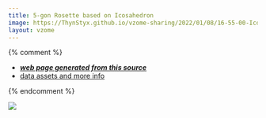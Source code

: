 ```yaml
---
title: 5-gon Rosette based on Icosahedron
image: https://ThynStyx.github.io/vzome-sharing/2022/01/08/16-55-00-Icosahedron-5/Icosahedron-5.png
layout: vzome
---
```


{% comment %}
 - [***web page generated from this source***][post]
 - [data assets and more info][github]

[post]: <https://ThynStyx.github.io/vzome-sharing/2022/01/08/Icosahedron-5-16-55-00.html>
[github]: <https://github.com/ThynStyx/vzome-sharing/tree/main/2022/01/08/16-55-00-Icosahedron-5/>
{% endcomment %}

<vzome-viewer style="width: 100%; height: 65vh;"
       src="https://ThynStyx.github.io/vzome-sharing/2022/01/08/16-55-00-Icosahedron-5/Icosahedron-5.vZome" >
  <img src="https://ThynStyx.github.io/vzome-sharing/2022/01/08/16-55-00-Icosahedron-5/Icosahedron-5.png" />
</vzome-viewer>
